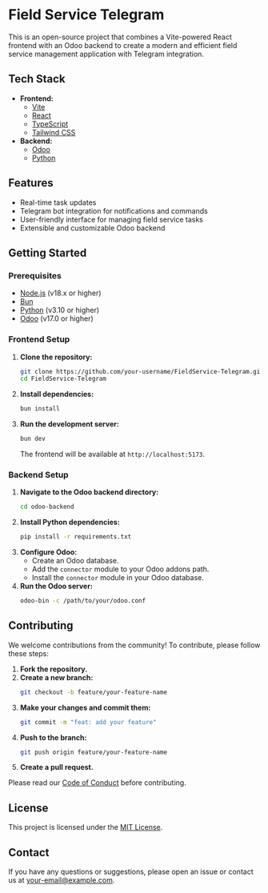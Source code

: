 # Field Service Telegram

This is an open-source project that combines a Vite-powered React frontend with an Odoo backend to create a modern and efficient field service management application with Telegram integration.

## Tech Stack

- **Frontend:**
  - [Vite](https://vitejs.dev/)
  - [React](https://reactjs.org/)
  - [TypeScript](https://www.typescriptlang.org/)
  - [Tailwind CSS](https://tailwindcss.com/)
- **Backend:**
  - [Odoo](https://www.odoo.com/)
  - [Python](https://www.python.org/)

## Features

- Real-time task updates
- Telegram bot integration for notifications and commands
- User-friendly interface for managing field service tasks
- Extensible and customizable Odoo backend

## Getting Started

### Prerequisites

- [Node.js](https://nodejs.org/) (v18.x or higher)
- [Bun](https://bun.sh/)
- [Python](https://www.python.org/) (v3.10 or higher)
- [Odoo](https://www.odoo.com/documentation/17.0/administration/install.html) (v17.0 or higher)

### Frontend Setup

1. **Clone the repository:**
   ```bash
   git clone https://github.com/your-username/FieldService-Telegram.git
   cd FieldService-Telegram
   ```
2. **Install dependencies:**
   ```bash
   bun install
   ```
3. **Run the development server:**
   ```bash
   bun dev
   ```
   The frontend will be available at `http://localhost:5173`.

### Backend Setup

1. **Navigate to the Odoo backend directory:**
   ```bash
   cd odoo-backend
   ```
2. **Install Python dependencies:**
   ```bash
   pip install -r requirements.txt
   ```
3. **Configure Odoo:**
   - Create an Odoo database.
   - Add the `connector` module to your Odoo addons path.
   - Install the `connector` module in your Odoo database.
4. **Run the Odoo server:**
   ```bash
   odoo-bin -c /path/to/your/odoo.conf
   ```

## Contributing

We welcome contributions from the community! To contribute, please follow these steps:

1. **Fork the repository.**
2. **Create a new branch:**
   ```bash
   git checkout -b feature/your-feature-name
   ```
3. **Make your changes and commit them:**
   ```bash
   git commit -m "feat: add your feature"
   ```
4. **Push to the branch:**
   ```bash
   git push origin feature/your-feature-name
   ```
5. **Create a pull request.**

Please read our [Code of Conduct](CODE_OF_CONDUCT.md) before contributing.

## License

This project is licensed under the [MIT License](LICENSE).

## Contact

If you have any questions or suggestions, please open an issue or contact us at [your-email@example.com](mailto:your-email@example.com).
